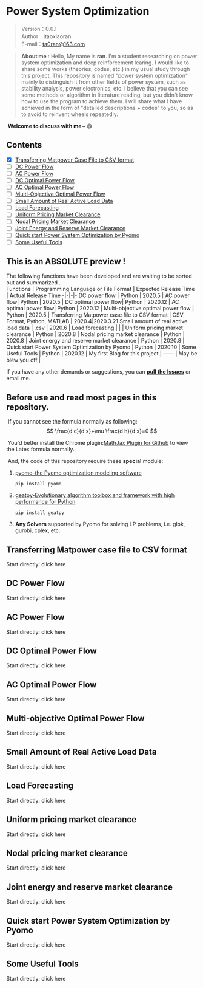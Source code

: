 #  Power System Optimization
> Version：0.0.1  
> Author：itaoxiaoran  
> E-mail：ta0ran@163.com <br>


> **About me** : Hello, My name is **ran**. I'm a student researching on power system optimization and deep reinforcement learing. I would like to share some works (theories, codes, etc.) in my usual study through this project. This repository is named "power system optimization" mainly to distinguish it from other fields of power system, such as stability analysis, power electronics, etc. I believe that you can see some methods or algorithm in literature reading, but you didn't know how to use the program to achieve them. I will share what I have achieved in the form of "detailed descriptions + codes" to you, so as to avoid to reinvent wheels repeatedly.  

​	                                                   **Welcome to discuss with me~** :smile:

## Contents

- [x] [Transferring Matpower Case File to CSV format](#transferring-matpower-case-file-to-csv-format)
- [ ] [DC Power Flow](#dc-power-flow)
- [ ] [AC Power Flow](ac-power-flow)
- [ ] [DC Optimal Power Flow](#dc-optimal-power-flow)
- [ ] [AC Optimal Power Flow](#ac-optimal-power-flow)
- [ ] [Multi-Objective Optimal Power Flow](#multi-objective-optimal-power-flow)
- [ ] [Small Amount of Real Active Load Data](#small-amount-of-real-active-load-data)
- [ ] [Load Forecasting](#load-forecasting)
- [ ] [Uniform Pricing Market Clearance](#uniform-pricing-market-clearance)
- [ ] [Nodal Pricing Market Clearance](#nodal-pricing-market-clearance)
- [ ] [Joint Energy and Reserve Market Clearance](#joint-energy-and-reserve-market-clearance)
- [ ] [Quick start Power System Optimization by Pyomo](#quick-start-power-system-optimization-by-pyomo)
- [ ] [Some Useful Tools](#some-useful-tools)

## This is an ABSOLUTE  preview !

The following functions have been developed and are waiting to be sorted out and summarized .  
Functions | Programming Language or File Format | Expected Release Time | Actual Release Time 
-|-|-|-
DC power flow | Python | 2020.5 | 
AC power flow| Python | 2020.5 |
DC optimal power flow| Python | 2020.12 |
AC optimal power flow| Python | 2020.12 |
Multi-objective optimal power flow | Python | 2020.5 |
Transferring Matpower case file to CSV format | CSV Format, Python, MATLAB | 2020.4|2020.3.21
Small amount of real active load data | .csv               | 2020.6 |
Load forecasting |  |  |
Uniform pricing market clearance | Python             | 2020.8 |
 Nodal pricing market clearance | Python             | 2020.8 |
Joint energy and reserve market clearance | Python             | 2020.8 |
Quick start Power System Optimization by Pyomo | Python | 2020.10 |
Some Useful Tools | Python | 2020.12 |
 My first Blog for this project | ——                 | May be blew you off |

If you have any other demands or suggestions, you can [**pull the Issues**](https://github.com/itaoxiaoran/power-system-optimization/issues) or email me. 

## Before use and read most pages in this repository.

​	If you cannot see the formula normally as following:
$$
\frac{d c}{d x}+\mu \frac{d h}{d x}=0
$$


​	You'd better install the Chrome plugin:[MathJax Plugin for Github](https://chrome.google.com/webstore/detail/mathjax-plugin-for-github/ioemnmodlmafdkllaclgeombjnmnbima/related) to view the Latex formula normally.

​	And, the code of this repository require these **special** module:

1. [pyomo-the Pyomo optimization modeling software](https://github.com/Pyomo/pyomo)

   `pip install pyomo`

2. [geatpy-Evolutionary algorithm toolbox and framework with high performance for Python](https://github.com/geatpy-dev/geatpy)

   `pip install geatpy`

3. **Any Solvers** supported by Pyomo for solving LP problems, i.e. glpk, gurobi, cplex, etc.



## Transferring Matpower case file to CSV format

Start directly: click here

## DC Power Flow

Start directly: click here

## AC Power Flow

Start directly: click here

## DC Optimal Power Flow

Start directly: click here

## AC Optimal Power Flow

Start directly: click here

## Multi-objective Optimal Power Flow

Start directly: click here

## Small Amount of Real Active Load Data

Start directly: click here

## Load Forecasting

Start directly: click here

## Uniform pricing market clearance

Start directly: click here

## Nodal pricing market clearance

Start directly: click here

## Joint energy and reserve market clearance

Start directly: click here

## Quick start Power System Optimization by Pyomo

Start directly: click here

## Some Useful Tools

Start directly: click here









